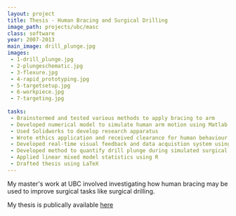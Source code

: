 ```yaml
---
layout: project
title: Thesis - Human Bracing and Surgical Drilling
image_path: projects/ubc/masc
class: software
year: 2007-2013
main_image: drill_plunge.jpg
images:
 - 1-drill_plunge.jpg
 - 2-plungeschematic.jpg
 - 3-flexure.jpg
 - 4-rapid_prototyping.jpg
 - 5-targetsetup.jpg
 - 6-workpiece.jpg
 - 7-targeting.jpg
  
tasks:
 - Brainstormed and tested various methods to apply bracing to arm
 - Developed numerical model to simulate human arm motion using Matlab
 - Used Solidworks to develop research apparatus
 - Wrote ethics application and received clearance for human behaviour study
 - Developed real-time visual feedback and data acquistion system using LabVIEW
 - Developed method to quantify drill plunge during simulated surgical drilling
 - Applied linear mixed model statistics using R
 - Drafted thesis using LaTeX
---
```


My master's work at UBC involved investigating how human bracing may be used to improve surgical tasks like surgical drilling.


My thesis is publically available <a href="https://dx.doi.org/10.14288/1.0072138">here</a>